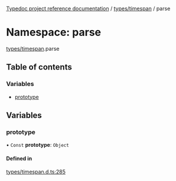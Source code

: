 [Typedoc project reference documentation](../README.md) / [types/timespan](types_timespan.md) / parse

# Namespace: parse

[types/timespan](types_timespan.md).parse

## Table of contents

### Variables

- [prototype](types_timespan.parse.md#prototype)

## Variables

### prototype

• `Const` **prototype**: `Object`

#### Defined in

[types/timespan.d.ts:285](https://github.com/DocuWare/REST-Sample-TS/blob/beb3ada/src/types/timespan.d.ts#L285)
